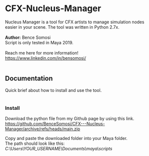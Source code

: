 # CFX-Nucleus-Manager
Nucleus Manager is a tool for CFX artists to manage simulation nodes easier in your scene. The tool was written in Python 2.7x.
<br>
<br>
**Author:** Bence Somosi
<br>
Script is only tested in Maya 2019.
<br>
<br>
Reach me here for more information! https://www.linkedin.com/in/bensomosi/
<br>
<br>
## Documentation
Quick brief about how to install and use the tool.
<br>
<br>
### Install
Download the python file from my Github page by using this link. https://github.com/BenceSomosi/CFX---Nucleus-Manager/archive/refs/heads/main.zip

Copy and paste the downloaded folder into your Maya folder.
<br>
The path should look like this: *C:\Users\YOUR_USERNAME\Documents\maya\scripts*
<br>


